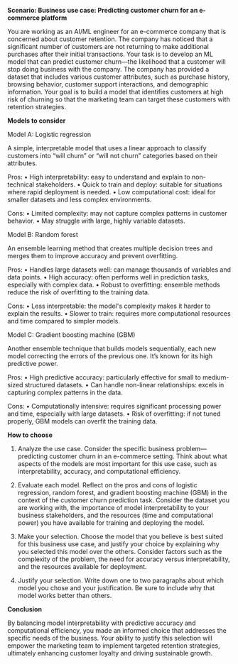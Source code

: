**Scenario: Business use case: Predicting customer churn for an e-commerce platform**

You are working as an AI/ML engineer for an e-commerce company that is concerned about customer retention. 
The company has noticed that a significant number of customers are not returning to make additional purchases after their initial transactions. 
Your task is to develop an ML model that can predict customer churn—the likelihood that a customer will stop doing business with the company.
The company has provided a dataset that includes various customer attributes, such as purchase history, browsing behavior, customer support interactions, 
and demographic information. Your goal is to build a model that identifies customers at high risk of churning so that the marketing team can target 
these customers with retention strategies.

**Models to consider**

Model A: Logistic regression

A simple, interpretable model that uses a linear approach to classify customers into “will churn” or “will not churn” categories based on their attributes.

Pros:
	• High interpretability: easy to understand and explain to non-technical stakeholders.
	• Quick to train and deploy: suitable for situations where rapid deployment is needed.
	• Low computational cost: ideal for smaller datasets and less complex environments.
 
Cons:
	• Limited complexity: may not capture complex patterns in customer behavior.
	• May struggle with large, highly variable datasets.
	
Model B: Random forest

An ensemble learning method that creates multiple decision trees and merges them to improve accuracy and prevent overfitting.

Pros:
	• Handles large datasets well: can manage thousands of variables and data points.
	• High accuracy: often performs well in prediction tasks, especially with complex data.
	• Robust to overfitting: ensemble methods reduce the risk of overfitting to the training data.
 
Cons:
	• Less interpretable: the model's complexity makes it harder to explain the results.
	• Slower to train: requires more computational resources and time compared to simpler models.
	
Model C: Gradient boosting machine (GBM)

Another ensemble technique that builds models sequentially, each new model correcting the errors of the previous one. It’s known for its high predictive power.

Pros:
	• High predictive accuracy: particularly effective for small to medium-sized structured datasets.
	• Can handle non-linear relationships: excels in capturing complex patterns in the data.

Cons:
	• Computationally intensive: requires significant processing power and time, especially with large datasets.
	• Risk of overfitting: if not tuned properly, GBM models can overfit the training data.

**How to choose**
	
 1. Analyze the use case. Consider the specific business problem—predicting customer churn in an e-commerce setting. 
 Think about what aspects of the models are most important for this use case, such as interpretability, accuracy, and computational efficiency.
	
 2. Evaluate each model. Reflect on the pros and cons of logistic regression, random forest, and gradient boosting machine (GBM) in the context
    of the customer churn prediction task. Consider the dataset you are working with, the importance of model interpretability to your
    business stakeholders, and the resources (time and computational power) you have available for training and deploying the model.
	
 3. Make your selection. Choose the model that you believe is best suited for this business use case, and justify your choice by explaining
    why you selected this model over the others. Consider factors such as the complexity of the problem, the need for accuracy versus interpretability,
    and the resources available for deployment.

 4. Justify your selection. Write down one to two paragraphs about which model you chose and your justification. Be sure to include why that model
    works better than others.

**Conclusion**

By balancing model interpretability with predictive accuracy and computational efficiency, you made an informed choice that addresses the specific needs 
of the business. Your ability to justify this selection will empower the marketing team to implement targeted retention strategies, ultimately enhancing 
customer loyalty and driving sustainable growth.
